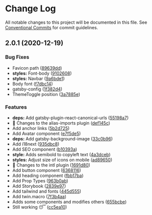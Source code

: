 # Change Log

All notable changes to this project will be documented in this file.
See [Conventional Commits](https://conventionalcommits.org) for commit guidelines.

## 2.0.1 (2020-12-19)


### Bug Fixes

* Favicon path ([89639dd](https://github.com/marscollective/marscollective.co/commit/89639dde57087f08b0eb02eba1f6dc6173dd14f1))
* **styles:** Font-body ([9102608](https://github.com/marscollective/marscollective.co/commit/91026080e0f1bdce74cbd0adf4f82dafd6b34447))
* **styles:** Navbar ([9a6bde1](https://github.com/marscollective/marscollective.co/commit/9a6bde159fb4eeca64c2f8b8973d0869fc863f57))
* Body font ([f7dbc14](https://github.com/marscollective/marscollective.co/commit/f7dbc14d5e0b9c699678aa644835bba4ff94644a))
* gatsby-config ([1f382d4](https://github.com/marscollective/marscollective.co/commit/1f382d47bc36148cdad09acf77f45aba5e5a247d))
* ThemeToggle position ([3a7885e](https://github.com/marscollective/marscollective.co/commit/3a7885e99ecdc46b83d8c318ae7ce809afb458cc))


### Features

* **deps:** Add gatsby-plugin-react-canonical-urls ([55198a7](https://github.com/marscollective/marscollective.co/commit/55198a79e839911bc7140f0b1ac662a1478000b7))
* 🔧 Changes to the alias-imports plugin ([def145c](https://github.com/marscollective/marscollective.co/commit/def145ce7e8c7a381f8be9a852af2e92490589a2))
* Add anchor links ([5b2d725](https://github.com/marscollective/marscollective.co/commit/5b2d725a2d24caf715b3ec18342ad67e6b7cdbdc))
* Add Avatar component ([e7f5de5](https://github.com/marscollective/marscollective.co/commit/e7f5de5251e518aaf3647a6518e5daf6bd3e15a9))
* **deps:** Add gatsby-background-image ([33c0b96](https://github.com/marscollective/marscollective.co/commit/33c0b96ce036ef7b7df0b6d9dce014bdf859c8d4))
* Add i18next ([935dbc8](https://github.com/marscollective/marscollective.co/commit/935dbc86d09f039cce7f51f9cf01e9174dae6b98))
* Add SEO component ([b10393a](https://github.com/marscollective/marscollective.co/commit/b10393a14652c5a3e6261068049b4c746d92d90e))
* **style:** Adds semibold to copyleft text ([4a3dceb](https://github.com/marscollective/marscollective.co/commit/4a3dceb75969f836de2f00b00aae1fcc7a651723))
* **styles:** Adjust size of icons on mobile ([ad89650](https://github.com/marscollective/marscollective.co/commit/ad89650f5015d3782adfe513ddc93b95dca6e147))
* 🔧 Changes to the intl plugin ([1691d80](https://github.com/marscollective/marscollective.co/commit/1691d807fac1a170211b34243780867a04dfbe0e))
* Add button component ([6368116](https://github.com/marscollective/marscollective.co/commit/6368116848d3daad484ec03af2cf7ddc76964b84))
* Add heading component ([fbb17ba](https://github.com/marscollective/marscollective.co/commit/fbb17bab52fb257b4dc9679cb99ded587f9a1f84))
* Add Prop Types ([963b0ab](https://github.com/marscollective/marscollective.co/commit/963b0ab54fb0e0e3f6340e5082cc97ff68c2e37b))
* Add Storybook ([2839e97](https://github.com/marscollective/marscollective.co/commit/2839e9731e1c0a9ffb13cec7d6c89a85a48a9fe3))
* Add tailwind and fonts ([445d555](https://github.com/marscollective/marscollective.co/commit/445d555af5abeb35254ad2829aee2d3f9c3342ec))
* Add twin.macro ([7f3b4aa](https://github.com/marscollective/marscollective.co/commit/7f3b4aae8d06e142768fee458c32f03f7c12962a))
* Adds some components and modifies others ([655bcbe](https://github.com/marscollective/marscollective.co/commit/655bcbe170eda7c4f13c5213142e82d8df2ddd5e))
* Still working 😴 ([cc5ea10](https://github.com/marscollective/marscollective.co/commit/cc5ea102d3ca26d258d94133161bd9d46051e74e))
